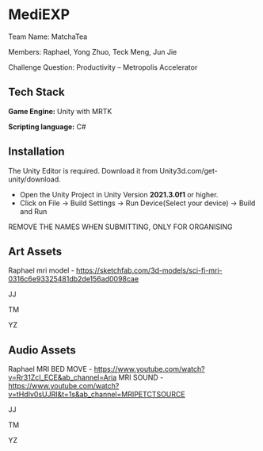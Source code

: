 
# MediEXP

Team Name: MatchaTea

Members: Raphael, Yong Zhuo, Teck Meng, Jun Jie

Challenge Question: Productivity – Metropolis Accelerator



## Tech Stack

**Game Engine:** Unity with MRTK

**Scripting language:** C#


## Installation

The Unity Editor is required. Download it from Unity3d.com/get-unity/download.

 - Open the Unity Project  in Unity Version **2021.3.0f1** or higher.
 - Click on File -> Build Settings -> Run Device(Select your device) -> Build and Run

REMOVE THE NAMES WHEN SUBMITTING, ONLY FOR ORGANISING

## Art Assets 

Raphael
mri model - https://sketchfab.com/3d-models/sci-fi-mri-0316c6e93325481db2de156ad0098cae

JJ

TM

YZ


## Audio Assets

Raphael
MRI BED MOVE - https://www.youtube.com/watch?v=Rr31ZcI_ECE&ab_channel=Aria
MRI SOUND - https://www.youtube.com/watch?v=tHdIv0sUJRI&t=1s&ab_channel=MRIPETCTSOURCE

JJ

TM

YZ
